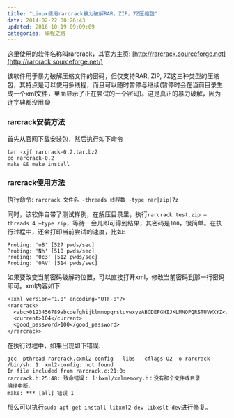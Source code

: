 ```yaml
---
title: "Linux使用rarcrack暴力破解RAR，ZIP，7Z压缩包"
date: 2014-02-22 00:26:43
updated: 2016-10-19 09:09:09
categories: 编程之路
---
```

这里使用的软件名称叫rarcrack，其官方主页: [http://rarcrack.sourceforge.net](http://rarcrack.sourceforge.net/)

该软件用于暴力破解压缩文件的密码，但仅支持RAR, ZIP, 7Z这三种类型的压缩包，其特点是可以使用多线程，而且可以随时暂停与继续(暂停时会在当前目录生成一个xml文件，里面显示了正在尝试的一个密码)。这是真正的暴力破解，因为连字典都没用😂

### rarcrack安装方法

首先从官网下载安装包，然后执行如下命令

```shell
tar -xjf rarcrack-0.2.tar.bz2
cd rarcrack-0.2
make && make install
```

### rarcrack使用方法

执行命令: `rarcrack 文件名 -threads 线程数 -type rar|zip|7z ` 

同时，该软件自带了测试样例，在解压目录里，执行`rarcrack test.zip —threads 4 —type zip`，等待一会儿即可得到结果，其密码是`100`，很简单。在执行过程中，还会打印当前尝试的速度，比如:

```shell
Probing: 'oB' [527 pwds/sec]
Probing: 'Nh' [510 pwds/sec]
Probing: '0c3' [512 pwds/sec]
Probing: '0AV' [514 pwds/sec]
```

如果要改变当前密码破解的位置，可以直接打开xml，修改当前密码到那一行密码即可。xml内容如下:

```tex
<?xml version="1.0" encoding="UTF-8"?>
<rarcrack>
  <abc>0123456789abcdefghijklmnopqrstuvwxyzABCDEFGHIJKLMNOPQRSTUVWXYZ</abc>
  <current>104</current>
  <good_password>100</good_password>
</rarcrack>
```

在执行过程中，如果出现如下错误:

```shell
gcc -pthread rarcrack.cxml2-config --libs --cflags-O2 -o rarcrack  
/bin/sh: 1: xml2-config: not found  
In file included from rarcrack.c:21:0:  
rarcrack.h:25:48: 致命错误： libxml/xmlmemory.h：没有那个文件或目录  
编译中断。  
make: *** [all] 错误 1
```

那么可以执行`sudo apt-get install libxml2-dev libxslt-dev`进行修复。